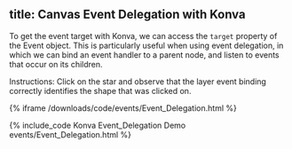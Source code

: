 title: Canvas Event Delegation with Konva
---

To get the event target with Konva, we can access the `target` property
of the Event object.  This is particularly useful when using event delegation,
in which we can bind an event handler to a parent node, and listen to events
that occur on its children.

Instructions: Click on the star and observe that the layer event binding
correctly identifies the shape that was clicked on.

{% iframe /downloads/code/events/Event_Delegation.html %}

{% include_code Konva Event_Delegation Demo events/Event_Delegation.html %}

